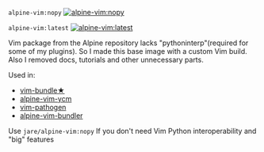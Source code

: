 `alpine-vim:nopy` [![alpine-vim:nopy](https://badge.imagelayers.io/jare/alpine-vim:nopy.svg)](https://imagelayers.io/?images=jare/alpine-vim:nopy 'Get your own badge on imagelayers.io')    

`alpine-vim:latest` [![alpine-vim:latest](https://badge.imagelayers.io/jare/alpine-vim:latest.svg)](https://imagelayers.io/?images=jare/alpine-vim:latest 'Get your own badge on imagelayers.io')   


Vim package from the Alpine repository lacks "pythoninterp"(required for some of my plugins). So I made this base image with a custom Vim build. Also I removed docs, tutorials and other unnecessary parts.

Used in:
- [vim-bundle★](https://registry.hub.docker.com/u/jare/vim-bundle/)
- [alpine-vim-ycm](https://registry.hub.docker.com/u/jare/alpine-vim-ycm/)
- [vim-pathogen](https://registry.hub.docker.com/u/jare/vim-pathogen/)
- [alpine-vim-bundler](https://registry.hub.docker.com/u/jare/alpine-vim-bundler/)

Use `jare/alpine-vim:nopy`  If you don't need Vim Python interoperability and "big" features

